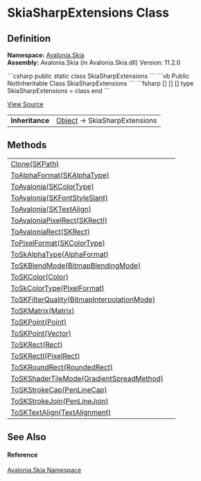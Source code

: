 # SkiaSharpExtensions Class




## Definition
**Namespace:** <a href="N_Avalonia_Skia">Avalonia.Skia</a>  
**Assembly:** Avalonia.Skia (in Avalonia.Skia.dll) Version: 11.2.0

<Tabs groupId="api-code-preview">
<TabItem value="csharp" label="C#">
```csharp
public static class SkiaSharpExtensions
```
</TabItem>
<TabItem value="vb" label="VB">
```vb
<ExtensionAttribute>
Public NotInheritable Class SkiaSharpExtensions
```
</TabItem>
<TabItem value="fsharp" label="F#">
```fsharp
[<AbstractClassAttribute>]
[<SealedAttribute>]
[<ExtensionAttribute>]
type SkiaSharpExtensions = class end
```
</TabItem>
</Tabs>



<a href="https://github.com/AvaloniaUI/Avalonia/tree/master/src/Skia/Avalonia.Skia/SkiaSharpExtensions.cs" title="View the source code">View Source</a>

<table>
<tr><td><strong>Inheritance</strong></td><td><a href="https://learn.microsoft.com/dotnet/api/system.object" target="_blank" rel="noopener noreferrer">Object</a>  →  SkiaSharpExtensions</td></tr>
</table>



## Methods
<table>
<tr>
<td><a href="M_Avalonia_Skia_SkiaSharpExtensions_Clone">Clone(SKPath)</a></td>
<td> </td>
</tr>
<tr>
<td><a href="M_Avalonia_Skia_SkiaSharpExtensions_ToAlphaFormat">ToAlphaFormat(SKAlphaType)</a></td>
<td> </td>
</tr>
<tr>
<td><a href="M_Avalonia_Skia_SkiaSharpExtensions_ToAvalonia">ToAvalonia(SKColorType)</a></td>
<td> </td>
</tr>
<tr>
<td><a href="M_Avalonia_Skia_SkiaSharpExtensions_ToAvalonia_1">ToAvalonia(SKFontStyleSlant)</a></td>
<td> </td>
</tr>
<tr>
<td><a href="M_Avalonia_Skia_SkiaSharpExtensions_ToAvalonia_2">ToAvalonia(SKTextAlign)</a></td>
<td> </td>
</tr>
<tr>
<td><a href="M_Avalonia_Skia_SkiaSharpExtensions_ToAvaloniaPixelRect">ToAvaloniaPixelRect(SKRectI)</a></td>
<td> </td>
</tr>
<tr>
<td><a href="M_Avalonia_Skia_SkiaSharpExtensions_ToAvaloniaRect">ToAvaloniaRect(SKRect)</a></td>
<td> </td>
</tr>
<tr>
<td><a href="M_Avalonia_Skia_SkiaSharpExtensions_ToPixelFormat">ToPixelFormat(SKColorType)</a></td>
<td> </td>
</tr>
<tr>
<td><a href="M_Avalonia_Skia_SkiaSharpExtensions_ToSkAlphaType">ToSkAlphaType(AlphaFormat)</a></td>
<td> </td>
</tr>
<tr>
<td><a href="M_Avalonia_Skia_SkiaSharpExtensions_ToSKBlendMode">ToSKBlendMode(BitmapBlendingMode)</a></td>
<td> </td>
</tr>
<tr>
<td><a href="M_Avalonia_Skia_SkiaSharpExtensions_ToSKColor">ToSKColor(Color)</a></td>
<td> </td>
</tr>
<tr>
<td><a href="M_Avalonia_Skia_SkiaSharpExtensions_ToSkColorType">ToSkColorType(PixelFormat)</a></td>
<td> </td>
</tr>
<tr>
<td><a href="M_Avalonia_Skia_SkiaSharpExtensions_ToSKFilterQuality">ToSKFilterQuality(BitmapInterpolationMode)</a></td>
<td> </td>
</tr>
<tr>
<td><a href="M_Avalonia_Skia_SkiaSharpExtensions_ToSKMatrix">ToSKMatrix(Matrix)</a></td>
<td> </td>
</tr>
<tr>
<td><a href="M_Avalonia_Skia_SkiaSharpExtensions_ToSKPoint">ToSKPoint(Point)</a></td>
<td> </td>
</tr>
<tr>
<td><a href="M_Avalonia_Skia_SkiaSharpExtensions_ToSKPoint_1">ToSKPoint(Vector)</a></td>
<td> </td>
</tr>
<tr>
<td><a href="M_Avalonia_Skia_SkiaSharpExtensions_ToSKRect">ToSKRect(Rect)</a></td>
<td> </td>
</tr>
<tr>
<td><a href="M_Avalonia_Skia_SkiaSharpExtensions_ToSKRectI">ToSKRectI(PixelRect)</a></td>
<td> </td>
</tr>
<tr>
<td><a href="M_Avalonia_Skia_SkiaSharpExtensions_ToSKRoundRect">ToSKRoundRect(RoundedRect)</a></td>
<td> </td>
</tr>
<tr>
<td><a href="M_Avalonia_Skia_SkiaSharpExtensions_ToSKShaderTileMode">ToSKShaderTileMode(GradientSpreadMethod)</a></td>
<td> </td>
</tr>
<tr>
<td><a href="M_Avalonia_Skia_SkiaSharpExtensions_ToSKStrokeCap">ToSKStrokeCap(PenLineCap)</a></td>
<td> </td>
</tr>
<tr>
<td><a href="M_Avalonia_Skia_SkiaSharpExtensions_ToSKStrokeJoin">ToSKStrokeJoin(PenLineJoin)</a></td>
<td> </td>
</tr>
<tr>
<td><a href="M_Avalonia_Skia_SkiaSharpExtensions_ToSKTextAlign">ToSKTextAlign(TextAlignment)</a></td>
<td> </td>
</tr>
</table>

## See Also


#### Reference
<a href="N_Avalonia_Skia">Avalonia.Skia Namespace</a>  
